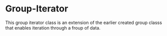 # Group-Iterator
This group iterator class is an extension of the earlier created group classs that enables iteration through a froup of data.
